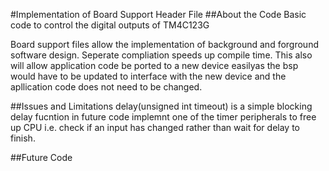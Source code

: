 #Implementation of Board Support Header File
##About the Code
Basic code to control the digital outputs of TM4C123G

Board support files allow the implementation of background and forground software design. Seperate compliation speeds up compile time. 
This also will allow application code be ported to a new device easilyas the bsp would have to be updated to interface with the new device and the apllication code does not need to be changed.
 
##Issues and Limitations
delay(unsigned int timeout) is a simple blocking delay fucntion in future code implemnt one of the timer peripherals to free up CPU i.e. check if an input has changed rather than wait for delay to finish.

##Future Code
